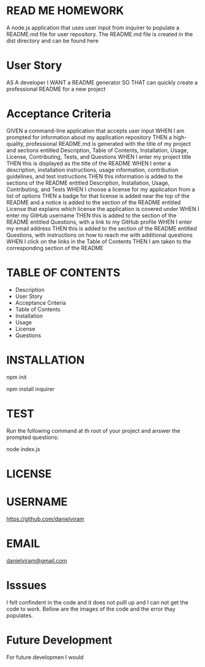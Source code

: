 # READ ME HOMEWORK 
A node.js application that uses user input from inquirer to populate a README.md file for user repository. The README.md file is created in the dist directory and can be found here

# User Story 
AS A developer
I WANT a README generator
SO THAT can quickly create a professional README for a new project 

# Acceptance Criteria
GIVEN a command-line application that accepts user input
WHEN I am prompted for information about my application repository
THEN a high-quality, professional README.md is generated with the title of my project and sections entitled Description, Table of Contents, Installation, Usage, License, Contributing, Tests, and Questions
WHEN I enter my project title
THEN this is displayed as the title of the README
WHEN I enter a description, installation instructions, usage information, contribution guidelines, and test instructions
THEN this information is added to the sections of the README entitled Description, Installation, Usage, Contributing, and Tests
WHEN I choose a license for my application from a list of options
THEN a badge for that license is added near the top of the README and a notice is added to the section of the README entitled License that explains which license the application is covered under
WHEN I enter my GitHub username
THEN this is added to the section of the README entitled Questions, with a link to my GitHub profile
WHEN I enter my email address
THEN this is added to the section of the README entitled Questions, with instructions on how to reach me with additional questions
WHEN I click on the links in the Table of Contents
THEN I am taken to the corresponding section of the README

# TABLE OF CONTENTS 
- Description
- User Story
- Acceptance Criteria
- Table of Contents
- Installation
- Usage
- License 
- Questions 

# INSTALLATION 
npm init

npm install inquirer

# TEST 
Run the following command at th root of your project and answer the prompted questions:

node index.js

# LICENSE 

# USERNAME 
https://github.com/danielviram
# EMAIL 
danielviram@gmail.com

# Isssues
 
I felt confindent in the code and it does not pulll up and I can not get the code to work. Bellow are the images of the code and the error thay populates.

# Future Development 
For future developmen I would 
